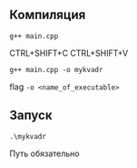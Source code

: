 ## Компиляция 
```shell
g++ main.cpp
```
CTRL+SHIFT+C
CTRL+SHIFT+V

```shell
g++ main.cpp -o mykvadr
```

flag `-o <name_of_executable>` 

## Запуск
```shell
.\mykvadr
```
Путь обязательно
